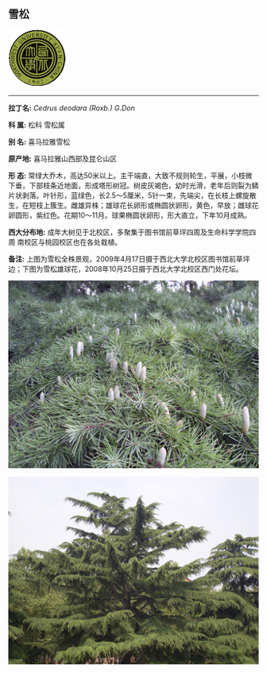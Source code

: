 ## 雪松

![西北大学校园网络植物志](JPG/nwu.gif)

---

**拉丁名:**  _Cedrus deodara (Roxb.) G.Don_

**科 属:** 松科 雪松属

**别 名:** 喜马拉雅雪松

**原产地:** 喜马拉雅山西部及昆仑山区

**形  态:** 常绿大乔木，高达50米以上。主干端直，大致不规则轮生，平展，小枝微下垂，下部枝条近地面，形成塔形树冠。树皮灰褐色，幼时光滑，老年后则裂为鳞片状剥落。叶针形，蓝绿色，长2.5～5厘米，5针一束，先端尖，在长枝上螺旋散生，在短枝上簇生。雌雄异株；雄球花长卵形或椭圆状卵形，黄色，早放；雌球花卵圆形，紫红色。花期10～11月。球果椭圆状卵形，形大直立，下年10月成熟。　　　

**西大分布地:** 成年大树见于北校区，多聚集于图书馆前草坪四周及生命科学学院四周 南校区与桃园校区也在各处栽植。 

**备注:** 上图为雪松全株景观，2009年4月17日摄于西北大学北校区图书馆前草坪边；下图为雪松雄球花，2008年10月25日摄于西北大学北校区西门处花坛。

![雪松](JPG/雪松1.JPG) 

![雪松](JPG/雪松2.JPG) 

